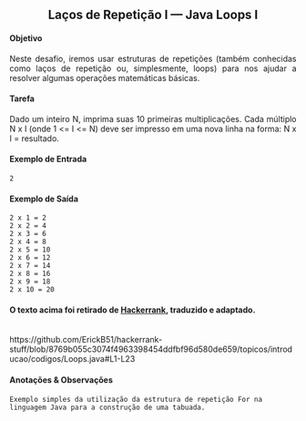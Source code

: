 <h2 align="center">Laços de Repetição I — Java Loops I</h2>

<h4>Objetivo</h4>
  <p  align="justify">Neste desafio, iremos usar estruturas de repetições (também conhecidas como laços de repetição ou, simplesmente, loops) para nos ajudar a resolver algumas operações matemáticas básicas.</p>
  
<h4>Tarefa</h4>
  <p  align="justify">Dado um inteiro N, imprima suas 10 primeiras multiplicações. Cada múltiplo N x I (onde 1 <= I <= N) deve ser impresso em uma nova linha na forma: N x I = resultado.</p>

<h4>Exemplo de Entrada</h4>

```
2
```

<h4>Exemplo de Saída</h4>

```
2 x 1 = 2
2 x 2 = 4
2 x 3 = 6
2 x 4 = 8
2 x 5 = 10
2 x 6 = 12
2 x 7 = 14
2 x 8 = 16
2 x 9 = 18
2 x 10 = 20
```

#### O texto acima foi retirado de [Hackerrank](https://www.hackerrank.com/), traduzido e adaptado.

  <br>
  https://github.com/ErickB51/hackerrank-stuff/blob/8769b055c3074f4963398454ddfbf96d580de659/topicos/introducao/codigos/Loops.java#L1-L23

<h4>Anotações & Observações</h4>

```  
Exemplo simples da utilização da estrutura de repetição For na linguagem Java para a construção de uma tabuada.
```